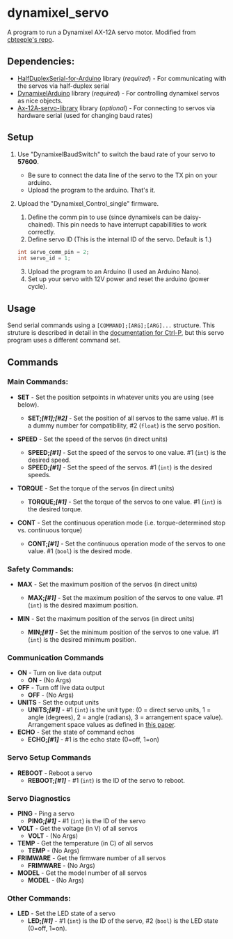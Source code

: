 # dynamixel_servo
A program to run a Dynamixel AX-12A servo motor. Modified from [cbteeple's repo](https://github.com/cbteeple/dynamixel_servo). 

## Dependencies:
- [HalfDuplexSerial-for-Arduino](https://github.com/akira215/HalfDuplexSerial-for-Arduino) library (_required_) - For communicating with the servos via half-duplex serial
- [DynamixelArduino](https://github.com/akira215/DynamixelArduino) library (_required_) - For controlling dynamixel servos as nice objects.
- [Ax-12A-servo-library](https://github.com/jumejume1/AX-12A-servo-library) library (_optional_) - For connecting to servos via hardware serial (used for changing baud rates)

## Setup
1. Use "DynamixelBaudSwitch" to switch the baud rate of your servo to **57600**.
	- Be sure to connect the data line of the servo to the TX pin on your arduino.
	- Upload the program to the arduino. That's it.
2. Upload the "Dynamixel_Control_single" firmware.
	1. Define the comm pin to use (since dynamixels can be daisy-chained). This pin needs to have interrupt capabillities to work correctly.
	2. Define servo ID (This is the internal ID of the servo. Default is 1.)
	
	```cpp
	int servo_comm_pin = 2;
	int servo_id = 1;
	```
	3. Upload the program to an Arduino (I used an Arduino Nano).
	4. Set up your servo with 12V power and reset the arduino (power cycle).
## Usage
Send serial commands using a `[COMMAND];[ARG];[ARG]...` structure. This struture is described in detail in the [documentation for Ctrl-P](https://ctrl-p.cbteeple.com/latest/firmware/firmware_commands), but this servo program uses a different command set.

## Commands

### Main Commands:
- **SET** - Set the position setpoints in whatever units you are using (see below).
  - **SET;_[#1];[#2]_** - Set the position of all servos to the same value. #1 is a dummy number for compatibllity, #2 (`float`) is the servo position.
- **SPEED** - Set the speed of the servos (in direct units)
  - **SPEED;_[#1]_** - Set the speed of the servos to one value. #1 (`int`) is the desired speed.
  - **SPEED;_[#1]_** - Set the speed of the servos. #1 (`int`) is the desired speeds. 
- **TORQUE** - Set the torque of the servos (in direct units)
  - **TORQUE;_[#1]_** - Set the torque of the servos to one value. #1 (`int`) is the desired torque.
  
- **CONT** - Set the continuous operation mode (i.e. torque-determined stop vs. continuous torque)
  - **CONT;_[#1]_** - Set the continuous operation mode of the servos to one value. #1 (`bool`) is the desired mode.

### Safety Commands:
- **MAX** - Set the maximum position of the servos (in direct units)
  - **MAX;_[#1]_** - Set the maximum position of the servos to one value. #1 (`int`) is the desired maximum position.
 
- **MIN** - Set the maximum position of the servos (in direct units)
  - **MIN;_[#1]_** - Set the minimum position of the servos to one value. #1 (`int`) is the desired minimum position.
  

### Communication Commands
- **ON** - Turn on live data output
  - **ON** - (No Args)
- **OFF** - Turn off live data output
  - **OFF** - (No Args)
- **UNITS** - Set the output units 
  - **UNITS;_[#1]_** - #1 (`int`) is the unit type: (0 = direct servo units, 1 = angle (degrees), 2 = angle (radians), 3 = arrangement space value). Arrangement space values as defined in [this paper](https://cv.cbteeple.com/papers/teeple2021arrangement.pdf). 
- **ECHO** - Set the state of command echos
  - **ECHO;_[#1]_** - #1 is the echo state (0=off, 1=on)

### Servo Setup Commands
- **REBOOT** - Reboot a servo
  - **REBOOT;_[#1]_** - #1 (`int`) is the ID of the servo to reboot.
 
### Servo Diagnostics
- **PING** - Ping a servo
  - **PING;_[#1]_** - #1 (`int`) is the ID of the servo
- **VOLT** - Get the voltage (in V) of all servos
  - **VOLT** - (No Args)
- **TEMP** - Get the temperature (in C) of all servos
  - **TEMP** - (No Args)
- **FRIMWARE** - Get the firmware number of all servos
  - **FRIMWARE** - (No Args)
- **MODEL** - Get the model number of all servos
  - **MODEL** - (No Args)
  
### Other Commands:
- **LED** - Set the LED state of a servo
  - **LED;_[#1]_** - #1 (`int`) is the ID of the servo, #2 (`bool`) is the LED state (0=off, 1=on).


